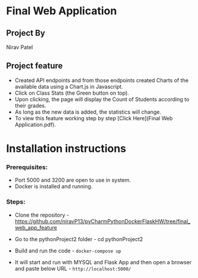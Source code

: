 # Final Web Application

## Project By
 Nirav Patel

## Project feature

* Created API endpoints and from those endpoints created Charts of the available data using a Chart.js in Javascript.
* Click on Class Stats (the Green button on top).
* Upon clicking, the page will display the Count of Students according to their grades.
* As long as the new data is added, the statistics will change.
* To view this feature working step by step [Click Here](Final Web Application.pdf). 

# Installation instructions
### Prerequisites:
* Port 5000 and 3200 are open to use in system.
* Docker is installed and running.

### Steps:
* Clone the repository -
https://github.com/niravP13/pyCharmPythonDockerFlaskHW/tree/final_web_app_feature
  
* Go to the pythonProject2 folder - 
 cd pythonProject2 

  
* Build and run the code - 
`docker-compose up`
  
* It will start and run with MYSQL and Flask App and then open a browser and paste below URL - 
`http://localhost:5000/`

